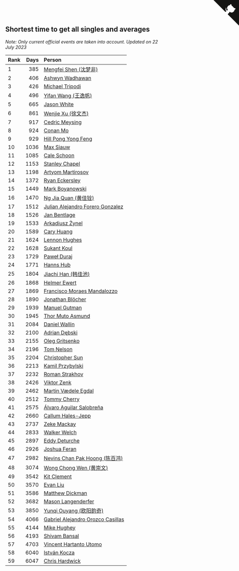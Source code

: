 ## Shortest time to get all singles and averages

*Note: Only current official events are taken into account.*
*Updated on 22 July 2023*

| Rank | Days | Person |
| :--- | ---: | :--- |
| 1 | 385 | [Mengfei Shen (沈梦非)](https://www.worldcubeassociation.org/persons/2018SHEN07) |
| 2 | 406 | [Ashwyn Wadhawan](https://www.worldcubeassociation.org/persons/2022WADH02) |
| 3 | 426 | [Michael Tripodi](https://www.worldcubeassociation.org/persons/2021TRIP01) |
| 4 | 496 | [Yifan Wang (王逸帆)](https://www.worldcubeassociation.org/persons/2017WANY29) |
| 5 | 665 | [Jason White](https://www.worldcubeassociation.org/persons/2016WHIT16) |
| 6 | 861 | [Wenjie Xu (徐文杰)](https://www.worldcubeassociation.org/persons/2016XUWE02) |
| 7 | 917 | [Cedric Meysing](https://www.worldcubeassociation.org/persons/2017MEYS02) |
| 8 | 924 | [Conan Mo](https://www.worldcubeassociation.org/persons/2020MOCO01) |
| 9 | 929 | [Hill Pong Yong Feng](https://www.worldcubeassociation.org/persons/2017FENG10) |
| 10 | 1036 | [Max Siauw](https://www.worldcubeassociation.org/persons/2017SIAU02) |
| 11 | 1085 | [Cale Schoon](https://www.worldcubeassociation.org/persons/2014SCHO02) |
| 12 | 1153 | [Stanley Chapel](https://www.worldcubeassociation.org/persons/2016CHAP04) |
| 13 | 1198 | [Artyom Martirosov](https://www.worldcubeassociation.org/persons/2016MART29) |
| 14 | 1372 | [Ryan Eckersley](https://www.worldcubeassociation.org/persons/2019ECKE02) |
| 15 | 1449 | [Mark Boyanowski](https://www.worldcubeassociation.org/persons/2014BOYA01) |
| 16 | 1470 | [Ng Jia Quan (黄佳铨)](https://www.worldcubeassociation.org/persons/2015QUAN03) |
| 17 | 1512 | [Julian Alejandro Forero Gonzalez](https://www.worldcubeassociation.org/persons/2018GONZ30) |
| 18 | 1526 | [Jan Bentlage](https://www.worldcubeassociation.org/persons/2010BENT01) |
| 19 | 1533 | [Arkadiusz Żynel](https://www.worldcubeassociation.org/persons/2018ZYNE01) |
| 20 | 1589 | [Cary Huang](https://www.worldcubeassociation.org/persons/2015HUAN48) |
| 21 | 1624 | [Lennon Hughes](https://www.worldcubeassociation.org/persons/2017HUGH04) |
| 22 | 1628 | [Sukant Koul](https://www.worldcubeassociation.org/persons/2014KOUL01) |
| 23 | 1729 | [Paweł Duraj](https://www.worldcubeassociation.org/persons/2016DURA09) |
| 24 | 1771 | [Hanns Hub](https://www.worldcubeassociation.org/persons/2013HUBH01) |
| 25 | 1804 | [Jiachi Han (韩佳池)](https://www.worldcubeassociation.org/persons/2014HANJ02) |
| 26 | 1868 | [Helmer Ewert](https://www.worldcubeassociation.org/persons/2015EWER01) |
| 27 | 1869 | [Francisco Moraes Mandalozzo](https://www.worldcubeassociation.org/persons/2017MAND13) |
| 28 | 1890 | [Jonathan Blöcher](https://www.worldcubeassociation.org/persons/2018BLOC01) |
| 29 | 1939 | [Manuel Gutman](https://www.worldcubeassociation.org/persons/2017GUTM01) |
| 30 | 1945 | [Thor Muto Asmund](https://www.worldcubeassociation.org/persons/2017ASMU01) |
| 31 | 2084 | [Daniel Wallin](https://www.worldcubeassociation.org/persons/2013WALL03) |
| 32 | 2100 | [Adrian Dębski](https://www.worldcubeassociation.org/persons/2017DEBS01) |
| 33 | 2155 | [Oleg Gritsenko](https://www.worldcubeassociation.org/persons/2011GRIT01) |
| 34 | 2196 | [Tom Nelson](https://www.worldcubeassociation.org/persons/2013NELS01) |
| 35 | 2204 | [Christopher Sun](https://www.worldcubeassociation.org/persons/2017SUNC02) |
| 36 | 2213 | [Kamil Przybylski](https://www.worldcubeassociation.org/persons/2016PRZY01) |
| 37 | 2232 | [Roman Strakhov](https://www.worldcubeassociation.org/persons/2012STRA02) |
| 38 | 2426 | [Viktor Zenk](https://www.worldcubeassociation.org/persons/2016ZENK01) |
| 39 | 2462 | [Martin Vædele Egdal](https://www.worldcubeassociation.org/persons/2013EGDA02) |
| 40 | 2512 | [Tommy Cherry](https://www.worldcubeassociation.org/persons/2015CHER07) |
| 41 | 2575 | [Álvaro Aguilar Salobreña](https://www.worldcubeassociation.org/persons/2015SALO01) |
| 42 | 2660 | [Callum Hales-Jepp](https://www.worldcubeassociation.org/persons/2012HALE01) |
| 43 | 2737 | [Zeke Mackay](https://www.worldcubeassociation.org/persons/2015MACK06) |
| 44 | 2833 | [Walker Welch](https://www.worldcubeassociation.org/persons/2011WELC01) |
| 45 | 2897 | [Eddy Deturche](https://www.worldcubeassociation.org/persons/2014DETU01) |
| 46 | 2926 | [Joshua Feran](https://www.worldcubeassociation.org/persons/2011FERA01) |
| 47 | 2982 | [Nevins Chan Pak Hoong (陈百鸿)](https://www.worldcubeassociation.org/persons/2010CHAN20) |
| 48 | 3074 | [Wong Chong Wen (黄崇文)](https://www.worldcubeassociation.org/persons/2014WENW01) |
| 49 | 3542 | [Kit Clement](https://www.worldcubeassociation.org/persons/2008CLEM01) |
| 50 | 3570 | [Evan Liu](https://www.worldcubeassociation.org/persons/2009LIUE01) |
| 51 | 3586 | [Matthew Dickman](https://www.worldcubeassociation.org/persons/2013DICK01) |
| 52 | 3682 | [Mason Langenderfer](https://www.worldcubeassociation.org/persons/2013LANG03) |
| 53 | 3850 | [Yunqi Ouyang (欧阳韵奇)](https://www.worldcubeassociation.org/persons/2007YUNQ01) |
| 54 | 4066 | [Gabriel Alejandro Orozco Casillas](https://www.worldcubeassociation.org/persons/2008CASI01) |
| 55 | 4144 | [Mike Hughey](https://www.worldcubeassociation.org/persons/2007HUGH01) |
| 56 | 4193 | [Shivam Bansal](https://www.worldcubeassociation.org/persons/2011BANS02) |
| 57 | 4703 | [Vincent Hartanto Utomo](https://www.worldcubeassociation.org/persons/2010UTOM01) |
| 58 | 6040 | [István Kocza](https://www.worldcubeassociation.org/persons/2005KOCZ01) |
| 59 | 6047 | [Chris Hardwick](https://www.worldcubeassociation.org/persons/2003HARD01) |


<a href="https://github.com/JustinTimeCuber/wca_statistics" class="github-corner" aria-label="View source on Github"><svg width="80" height="80" viewBox="0 0 250 250" style="fill:#151513; color:#fff; position: absolute; top: 0; border: 0; right: 0;" aria-hidden="true"><path d="M0,0 L115,115 L130,115 L142,142 L250,250 L250,0 Z"></path><path d="M128.3,109.0 C113.8,99.7 119.0,89.6 119.0,89.6 C122.0,82.7 120.5,78.6 120.5,78.6 C119.2,72.0 123.4,76.3 123.4,76.3 C127.3,80.9 125.5,87.3 125.5,87.3 C122.9,97.6 130.6,101.9 134.4,103.2" fill="currentColor" style="transform-origin: 130px 106px;" class="octo-arm"></path><path d="M115.0,115.0 C114.9,115.1 118.7,116.5 119.8,115.4 L133.7,101.6 C136.9,99.2 139.9,98.4 142.2,98.6 C133.8,88.0 127.5,74.4 143.8,58.0 C148.5,53.4 154.0,51.2 159.7,51.0 C160.3,49.4 163.2,43.6 171.4,40.1 C171.4,40.1 176.1,42.5 178.8,56.2 C183.1,58.6 187.2,61.8 190.9,65.4 C194.5,69.0 197.7,73.2 200.1,77.6 C213.8,80.2 216.3,84.9 216.3,84.9 C212.7,93.1 206.9,96.0 205.4,96.6 C205.1,102.4 203.0,107.8 198.3,112.5 C181.9,128.9 168.3,122.5 157.7,114.1 C157.9,116.9 156.7,120.9 152.7,124.9 L141.0,136.5 C139.8,137.7 141.6,141.9 141.8,141.8 Z" fill="currentColor" class="octo-body"></path></svg></a><style>.github-corner:hover .octo-arm{animation:octocat-wave 560ms ease-in-out}@keyframes octocat-wave{0%,100%{transform:rotate(0)}20%,60%{transform:rotate(-25deg)}40%,80%{transform:rotate(10deg)}}@media (max-width:500px){.github-corner:hover .octo-arm{animation:none}.github-corner .octo-arm{animation:octocat-wave 560ms ease-in-out}}</style>
